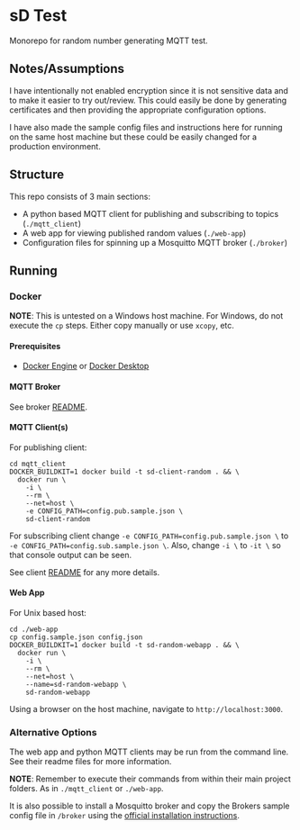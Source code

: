 # sD Test

Monorepo for random number generating MQTT test.

## Notes/Assumptions

I have intentionally not enabled encryption since it is not sensitive data and to make it easier to try out/review. This could easily be done by generating certificates and then providing the appropriate configuration options.

I have also made the sample config files and instructions here for running on the same host machine but these could be easily changed for a production environment.

## Structure

This repo consists of 3 main sections:
* A python based MQTT client for publishing and subscribing to topics (`./mqtt_client`)
* A web app for viewing published random values (`./web-app`)
* Configuration files for spinning up a Mosquitto MQTT broker (`./broker`)

## Running

### Docker

**NOTE**: This is untested on a Windows host machine. For Windows, do not execute the `cp` steps. Either copy manually or use `xcopy`, etc.

#### Prerequisites

* [Docker Engine](https://docs.docker.com/engine/install) or [Docker Desktop](https://docs.docker.com/desktop/)

#### MQTT Broker

See broker [README](./broker/README.md).

#### MQTT Client(s)

For publishing client:

```shell
cd mqtt_client
DOCKER_BUILDKIT=1 docker build -t sd-client-random . && \
  docker run \
    -i \
    --rm \
    --net=host \
    -e CONFIG_PATH=config.pub.sample.json \
    sd-client-random
```

For subscribing client change `-e CONFIG_PATH=config.pub.sample.json \` to `-e CONFIG_PATH=config.sub.sample.json \`. Also, change `-i \` to `-it \` so that console output can be seen.

See client [README](./mqtt_client/README.md) for any more details.

#### Web App

For Unix based host:
```shell
cd ./web-app
cp config.sample.json config.json
DOCKER_BUILDKIT=1 docker build -t sd-random-webapp . && \
  docker run \
    -i \
    --rm \
    --net=host \
    --name=sd-random-webapp \
    sd-random-webapp
```

Using a browser on the host machine, navigate to `http://localhost:3000`.

### Alternative Options

The web app and python MQTT clients may be run from the command line. See their readme files for more information.

**NOTE**: Remember to execute their commands from within their main project folders. As in `./mqtt_client` or `./web-app`.

It is also possible to install a Mosquitto broker and copy the Brokers sample config file in `/broker` using the [official installation instructions](https://mosquitto.org/download/).
